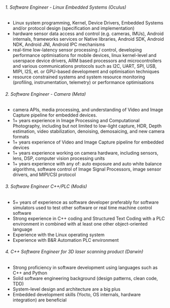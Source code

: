###### 1. Software Engineer - Linux Embedded Systems (Oculus)

-  Linux system programming, Kernel, Device Drivers, Embedded Systems and/or protocol design (specification and implementation)
-   hardware sensor data access and control (e.g. cameras, IMUs), Android internals, frameworks services or Native libraries, Android SDK, Android NDK, Android JNI, Android IPC mechanisms
-   real-time low-latency sensor processing / control, developing performance optimisations for mobile devices, linux kernel-level and userspace device drivers, ARM based processors and microcontrollers and various communications protocols such as I2C, UART, SPI, USB, MIPI, I2S, et. or GPU-based development and optimisation techniques
-   resource constrained systems and system resource monitoring (profiling, instrumentation, telemetry) or performance optimisations


###### 2. Software Engineer - Camera (Meta)
-   camera APIs, media processing, and understanding of Video and Image Capture pipeline for embedded devices.
-   1+ years experience in Image Processing and Computational Photography, including but not limited to low-light capture, HDR, Depth estimation, video stabilization, denoising, demosaicing, and new camera formats
-   1+ years experience of Video and Image Capture pipeline for embedded devices
-   1+ years experience working on camera hardware, including sensors, lens, DSP, computer vision processing units
-   1+ years experience with any of: auto exposure and auto white balance algorithms, software control of Image Signal Processors, image sensor drivers, and MIPI/CSI protocol

###### 3. Software Engineer C++/PLC (Modis)
-   5+ years of experience as software developer preferably for software simulators used to test other software or real time machine control software
-   Strong experience in C++ coding and Structured Text Coding with a PLC environment in combined with at least one other object-oriented language
-   Experience with the Linux operating system
-   Experience with B&R Automation PLC environment


###### 4. C++ Software Engineer for 3D laser scanning product (Darwin)
-   Strong proficiency in software development using languages such as C++ and Python
-   Solid software engineering background (design patterns, clean code, TDD)
-   System-level design and architecture are a big plus
-   Embedded development skills (Yocto, OS internals, hardware integration) are beneficial